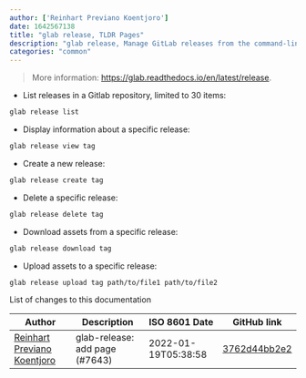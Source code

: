 ```yaml
---
author: ['Reinhart Previano Koentjoro']
date: 1642567138
title: "glab release, TLDR Pages"
description: "glab release, Manage GitLab releases from the command-line."
categories: "common"
---
```

> More information: <https://glab.readthedocs.io/en/latest/release>.

- List releases in a Gitlab repository, limited to 30 items:

```bash
glab release list
```

- Display information about a specific release:

```bash
glab release view tag
```

- Create a new release:

```bash
glab release create tag
```

- Delete a specific release:

```bash
glab release delete tag
```

- Download assets from a specific release:

```bash
glab release download tag
```

- Upload assets to a specific release:

```bash
glab release upload tag path/to/file1 path/to/file2
```
List of changes to this documentation


Author | Description | ISO 8601 Date | GitHub link
------|-----|-----|-----
[Reinhart Previano Koentjoro](mailto:reinhart_previano@yahoo.com) | glab-release: add page (#7643) | 2022-01-19T05:38:58 | [3762d44bb2e2](https://github.com/tldr-pages/tldr/commit/3762d44bb2e260835837438577b8ec0cf6924063)

